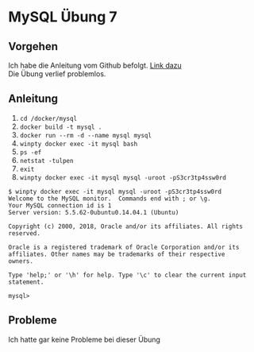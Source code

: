 # MySQL Übung 7

## Vorgehen
Ich habe die Anleitung vom Github befolgt. [Link dazu](https://github.com/mc-b/M300/tree/master/docker/mysql) <br>
Die Übung verlief problemlos.
## Anleitung

1. ```cd /docker/mysql```
2. ```docker build -t mysql .```
3. ```docker run --rm -d --name mysql mysql```
4. ```winpty docker exec -it mysql bash```
5. ```ps -ef```
6. ```netstat -tulpen```
7. ```exit```
8. ```winpty docker exec -it mysql mysql -uroot -pS3cr3tp4ssw0rd```

```
$ winpty docker exec -it mysql mysql -uroot -pS3cr3tp4ssw0rd
Welcome to the MySQL monitor.  Commands end with ; or \g.
Your MySQL connection id is 1
Server version: 5.5.62-0ubuntu0.14.04.1 (Ubuntu)

Copyright (c) 2000, 2018, Oracle and/or its affiliates. All rights reserved.

Oracle is a registered trademark of Oracle Corporation and/or its
affiliates. Other names may be trademarks of their respective
owners.

Type 'help;' or '\h' for help. Type '\c' to clear the current input statement.

mysql>
```
## Probleme
Ich hatte gar keine Probleme bei dieser Übung